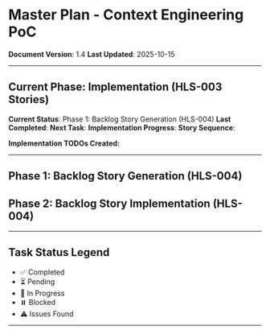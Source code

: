 # Master Plan - Context Engineering PoC

**Document Version**: 1.4
**Last Updated**: 2025-10-15

---

## Current Phase: Implementation (HLS-003 Stories)

**Current Status**: Phase 1: Backlog Story Generation (HLS-004)
**Last Completed**:
**Next Task**:
**Implementation Progress**:
**Story Sequence**:

**Implementation TODOs Created:**

---

## Phase 1: Backlog Story Generation (HLS-004)

## Phase 2: Backlog Story Implementation (HLS-004)

---

## Task Status Legend

- ✅ Completed
- ⏳ Pending
- 🔄 In Progress
- ⏸️ Blocked
- ⚠️ Issues Found

---
